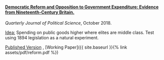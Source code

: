 ---
---

#### [Democratic Reform and Opposition to Government Expenditure: Evidence from Nineteenth-Century Britain.](https://www.nowpublishers.com/article/Details/QJPS-17024)

_Quarterly Journal of Political Science_, October 2018.

<ins>Idea:</ins> Spending on public goods higher where elites are middle class. Test using 1894 legislation as a natural experiment.

[Published Version](https://www.nowpublishers.com/article/Details/QJPS-17024) , [Working Paper]({{ site.baseurl }}{% link assets/pdf/reform.pdf %})


